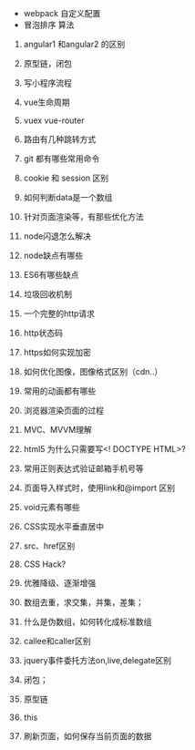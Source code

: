 * webpack 自定义配置
* 冒泡排序 算法
1. angular1 和angular2 的区别
2. 原型链，闭包
3. 写小程序流程
4. vue生命周期
5. vuex vue-router
6. 路由有几种跳转方式
7. git 都有哪些常用命令
8. cookie 和 session 区别
9. 如何判断data是一个数组
10. 针对页面渲染等，有那些优化方法

11. node闪退怎么解决
12. node缺点有哪些
13. ES6有哪些缺点
14. 垃圾回收机制
15. 一个完整的http请求
16. http状态码
17. https如何实现加密
18. 如何优化图像，图像格式区别（cdn..）
19. 常用的动画都有哪些
20. 浏览器渲染页面的过程
21. MVC、MVVM理解
22. html5 为什么只需要写<! DOCTYPE HTML>?
23. 常用正则表达式验证邮箱手机号等
24. 页面导入样式时，使用link和@import 区别
25. void元素有哪些
26. CSS实现水平垂直居中
27. src、href区别
28. CSS Hack?
29. 优雅降级、逐渐增强
30. 数组去重，求交集，并集，差集；
31. 什么是伪数组，如何转化成标准数组
32. callee和caller区别
33. jquery事件委托方法on,live,delegate区别
34. 闭包；
35. 原型链
36. this
37. 刷新页面，如何保存当前页面的数据





